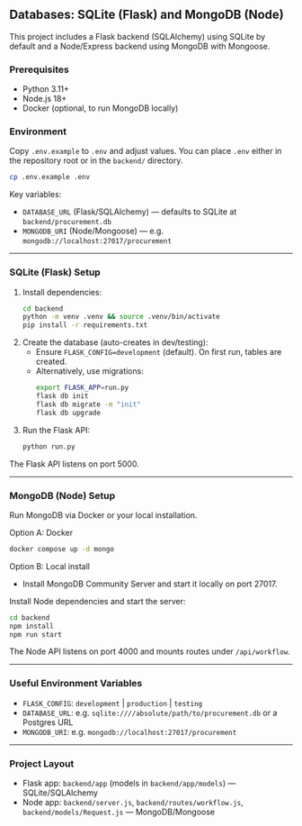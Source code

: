## Databases: SQLite (Flask) and MongoDB (Node)

This project includes a Flask backend (SQLAlchemy) using SQLite by default and a Node/Express backend using MongoDB with Mongoose.

### Prerequisites
- Python 3.11+
- Node.js 18+
- Docker (optional, to run MongoDB locally)

### Environment
Copy `.env.example` to `.env` and adjust values. You can place `.env` either in the repository root or in the `backend/` directory.

```bash
cp .env.example .env
```

Key variables:
- `DATABASE_URL` (Flask/SQLAlchemy) — defaults to SQLite at `backend/procurement.db`
- `MONGODB_URI` (Node/Mongoose) — e.g. `mongodb://localhost:27017/procurement`

---

### SQLite (Flask) Setup
1. Install dependencies:
   ```bash
   cd backend
   python -m venv .venv && source .venv/bin/activate
   pip install -r requirements.txt
   ```
2. Create the database (auto-creates in dev/testing):
   - Ensure `FLASK_CONFIG=development` (default). On first run, tables are created.
   - Alternatively, use migrations:
     ```bash
     export FLASK_APP=run.py
     flask db init
     flask db migrate -m "init"
     flask db upgrade
     ```
3. Run the Flask API:
   ```bash
   python run.py
   ```

The Flask API listens on port 5000.

---

### MongoDB (Node) Setup
Run MongoDB via Docker or your local installation.

Option A: Docker
```bash
docker compose up -d mongo
```

Option B: Local install
- Install MongoDB Community Server and start it locally on port 27017.

Install Node dependencies and start the server:
```bash
cd backend
npm install
npm run start
```

The Node API listens on port 4000 and mounts routes under `/api/workflow`.

---

### Useful Environment Variables
- `FLASK_CONFIG`: `development` | `production` | `testing`
- `DATABASE_URL`: e.g. `sqlite:////absolute/path/to/procurement.db` or a Postgres URL
- `MONGODB_URI`: e.g. `mongodb://localhost:27017/procurement`

---

### Project Layout
- Flask app: `backend/app` (models in `backend/app/models`) — SQLite/SQLAlchemy
- Node app: `backend/server.js`, `backend/routes/workflow.js`, `backend/models/Request.js` — MongoDB/Mongoose

